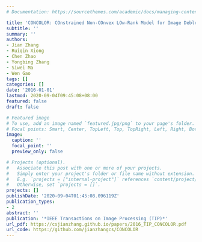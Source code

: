 ```yaml
---
# Documentation: https://sourcethemes.com/academic/docs/managing-content/

title: 'CONCOLOR: COnstrained Non-COnvex LOw-Rank Model for Image Deblocking'
subtitle: ''
summary: ''
authors:
- Jian Zhang
- Ruiqin Xiong
- Chen Zhao
- Yongbing Zhang
- Siwei Ma
- Wen Gao
tags: []
categories: []
date: '2016-01-01'
lastmod: 2020-09-04T09:45:08+08:00
featured: false
draft: false

# Featured image
# To use, add an image named `featured.jpg/png` to your page's folder.
# Focal points: Smart, Center, TopLeft, Top, TopRight, Left, Right, BottomLeft, Bottom, BottomRight.
image:
  caption: ''
  focal_point: ''
  preview_only: false

# Projects (optional).
#   Associate this post with one or more of your projects.
#   Simply enter your project's folder or file name without extension.
#   E.g. `projects = ["internal-project"]` references `content/project/deep-learning/index.md`.
#   Otherwise, set `projects = []`.
projects: []
publishDate: '2020-09-04T01:45:08.096119Z'
publication_types:
- 2
abstract: ''
publication: '*IEEE Transactions on Image Processing (TIP)*'
url_pdf: https://csjianzhang.github.io/papers/2016_TIP_CONCOLOR.pdf
url_code: https://github.com/jianzhangcs/CONCOLOR
---
```

